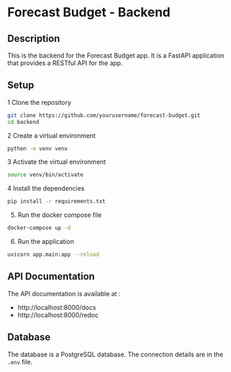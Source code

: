 # Forecast Budget - Backend

## Description

This is the backend for the Forecast Budget app. It is a FastAPI application that provides a RESTful API for the app.

## Setup

1 Clone the repository

```bash
git clone https://github.com/yourusername/forecast-budget.git
cd backend
```

2 Create a virtual environment

```bash
python -m venv venv
```

3 Activate the virtual environment

```bash
source venv/bin/activate
```

4 Install the dependencies

```bash
pip install -r requirements.txt
```

5. Run the docker compose file

```bash
docker-compose up -d
```

6. Run the application

```bash
uvicorn app.main:app --reload
```

## API Documentation

The API documentation is available at :

- http://localhost:8000/docs
- http://localhost:8000/redoc

## Database

The database is a PostgreSQL database. The connection details are in the `.env` file.
